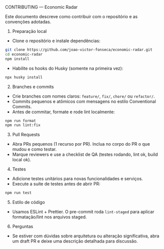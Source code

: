 CONTRIBUTING — Economic Radar

Este documento descreve como contribuir com o repositório e as convenções adotadas.

1. Preparação local

- Clone o repositório e instale dependências:

```bash
git clone https://github.com/joao-victor-fonseca/economic-radar.git
cd economic-radar
npm install
```

- Habilite os hooks do Husky (somente na primeira vez):

```bash
npx husky install
```

2. Branches e commits

- Crie branches com nomes claros: `feature/`, `fix/`, `chore/` ou `refactor/`.
- Commits pequenos e atômicos com mensagens no estilo Conventional Commits.
- Antes de commitar, formate e rode lint localmente:

```bash
npm run format
npm run lint:fix
```

3. Pull Requests

- Abra PRs pequenos (1 recurso por PR). Inclua no corpo do PR o que mudou e como testar.
- Marque reviewers e use a checklist de QA (testes rodando, lint ok, build local ok).

4. Testes

- Adicione testes unitários para novas funcionalidades e serviços.
- Execute a suíte de testes antes de abrir PR:

```bash
npm run test
```

5. Estilo de código

- Usamos ESLint + Prettier. O pre-commit roda `lint-staged` para aplicar formatação/lint nos arquivos staged.

6. Perguntas

- Se estiver com dúvidas sobre arquitetura ou alteração significativa, abra um draft PR e deixe uma descrição detalhada para discussão.
